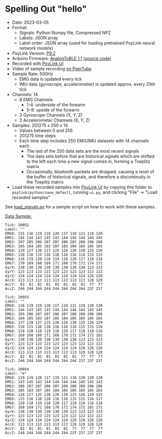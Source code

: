 # Spelling Out "hello" 

- Date: 2023-03-05
- Format:
    - Signals: Python Numpy file, Compressed NPZ
    - Labels: JSON array
    - Label order: JSON array (used for loading pretrained PsyLink neural network models)
- PsyLink Version: [P9.2](https://psylink.me/p9.2)
- Arduino Firmware: [AnalogToBLE 1.1](https://psylink.me/sabt1.1/) [(source code)](https://codeberg.org/psylink/psylink/src/commit/6fcf7106994c005129073e6d00aa8bab947311f1/arduino/AnalogToBLE1.1/AnalogToBLE1.1.ino)
- Recorded with [PsyLink UI](https://psylink.me/s3)
- Video of sample recording [on PeerTube](https://peertube.linuxrocks.online/w/7BzhGuUMBKbzDHTddJaCy4)
- Sample Rate: 500Hz
    - EMG data is updated every tick
    - IMU data (gyroscope, accelerometer) is updated approx. every 25th tick
- Channels: 14
    - 8 EMG Channels
        - 1-4: underside of the forearm
        - 5-8: upside of the forearm
    - 3 Gyroscope Channels (X, Y, Z)
    - 3 Accelerometer Channels (X, Y, Z)
- Samples: 201275 x 250 x 14
    - Values between 0 and 255
    - 201275 time steps
    - Each time step includes 250 EMG/IMU datasets with 14 channels each
        - The last of the 250 data sets are the most recent signals
        - The data sets before that are historical signals which are shifted to the left each time a new signal comes in, forming a Toeplitz matrix
        - Occasionally, bluetooth packets are dropped, causing a reset of the buffer of historical signals, and therefore a discontinuity in the Toeplitz matrix
- Load these recorded samples into [PsyLink UI](https://psylink.me/s3) by copying this folder to `psylink/python/save_default`, running `ui.py`, and clicking "File" -> "Load recorded samples"

See [load_signals.py](load_signals.py) for a sample script on how to work with these samples.

[Data Sample:](load_signals.py)

```
Tick: 20052
Label: ""
EMG0: 115 116 119 119 120 117 119 121 118 120
EMG1: 144 144 143 145 143 144 144 144 144 145
EMG2: 207 205 206 207 207 206 207 208 208 208
EMG3: 105 104 105 103 107 105 104 105 105 105
EMG4: 129 127 128 127 125 126 126 130 125 126
EMG5: 116 116 115 116 116 116 116 116 115 115
EMG6: 116 119 120 118 119 118 120 117 118 118
EMG7: 170 169 168 169 171 168 170 172 174 172
GyrX: 130 130 130 130 130 130 130 130 123 123
GyrY: 123 123 123 123 123 123 123 123 122 122
GyrZ: 124 124 124 124 124 124 124 124 126 126
AccX: 113 113 113 113 113 113 113 113 128 128
AccY:  81  81  81  81  81  81  81  81  77  77
AccZ: 244 244 244 244 244 244 244 244 237 237

Tick: 20053
Label: ""
EMG0: 116 119 119 120 117 119 121 118 120 120
EMG1: 144 143 145 143 144 144 144 144 145 145
EMG2: 205 206 207 207 206 207 208 208 208 206
EMG3: 104 105 103 107 105 104 105 105 105 105
EMG4: 127 128 127 125 126 126 130 125 126 129
EMG5: 116 115 116 116 116 116 116 115 115 116
EMG6: 119 120 118 119 118 120 117 118 118 116
EMG7: 169 168 169 171 168 170 172 174 172 181
GyrX: 130 130 130 130 130 130 130 123 123 123
GyrY: 123 123 123 123 123 123 123 122 122 122
GyrZ: 124 124 124 124 124 124 124 126 126 126
AccX: 113 113 113 113 113 113 113 128 128 128
AccY:  81  81  81  81  81  81  81  77  77  77
AccZ: 244 244 244 244 244 244 244 237 237 237

Tick: 20054
Label: "e"
EMG0: 119 119 120 117 119 121 118 120 120 120
EMG1: 143 145 143 144 144 144 144 145 145 143
EMG2: 206 207 207 206 207 208 208 208 206 206
EMG3: 105 103 107 105 104 105 105 105 105 103
EMG4: 128 127 125 126 126 130 125 126 129 125
EMG5: 115 116 116 116 116 116 115 115 116 117
EMG6: 120 118 119 118 120 117 118 118 116 118
EMG7: 168 169 171 168 170 172 174 172 181 172
GyrX: 130 130 130 130 130 130 123 123 123 123
GyrY: 123 123 123 123 123 123 122 122 122 122
GyrZ: 124 124 124 124 124 124 126 126 126 126
AccX: 113 113 113 113 113 113 128 128 128 128
AccY:  81  81  81  81  81  81  77  77  77  77
AccZ: 244 244 244 244 244 244 237 237 237 237
```
